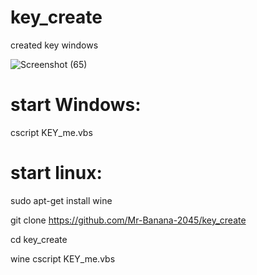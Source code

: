 # key_create
created key windows

![Screenshot (65)](https://user-images.githubusercontent.com/109140672/223747573-07c8496e-13f3-4475-8daf-b4e39eceae3b.png)

# start Windows:

cscript KEY_me.vbs

# start linux:

sudo apt-get install wine

git clone https://github.com/Mr-Banana-2045/key_create

cd key_create

wine cscript KEY_me.vbs
